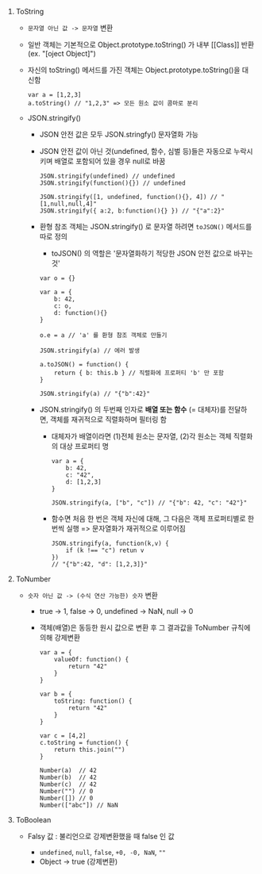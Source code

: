 1. ToString

    - `문자열 아닌 값 -> 문자열` 변환
    - 일반 객체는 기본적으로 Object.prototype.toString() 가 내부 [[Class]] 반환 (ex. "[oject Object]")
    - 자신의 toString() 메서드를 가진 객체는 Object.prototype.toString()을 대신함
        ```
        var a = [1,2,3]
        a.toString() // "1,2,3" => 모든 원소 값이 콤마로 분리
        ```
    - JSON.stringify()

        - JSON 안전 값은 모두 JSON.stringfy() 문자열화 가능
        - JSON 안전 값이 아닌 것(undefined, 함수, 심벌 등)들은 자동으로 누락시키며 배열로 포함되어 있을 경우 null로 바꿈

            ```
            JSON.stringify(undefined) // undefined
            JSON.stringify(function(){}) // undefined

            JSON.stringify([1, undefined, function(){}, 4]) // "[1,null,null,4]"
            JSON.stringify({ a:2, b:function(){} }) // "{"a":2}"
            ```

        - 환형 참조 객체는 JSON.stringify() 로 문자열 하려면 `toJSON()` 메서드를 따로 정의

            - toJSON() 의 역할은 '문자열화하기 적당한 JSON 안전 값으로 바꾸는 것'

            ```
            var o = {}

            var a = {
                b: 42,
                c: o,
                d: function(){}
            }

            o.e = a // 'a' 를 환형 참조 객체로 만들기

            JSON.stringify(a) // 에러 발생

            a.toJSON() = function() {
                return { b: this.b } // 직렬화에 프로퍼티 'b' 만 포함
            }

            JSON.stringify(a) // "{"b":42}"
            ```

        - JSON.stringify() 의 두번째 인자로 **배열 또는 함수** (= 대체자)를 전달하면, 객체를 재귀적으로 직렬화하며 필터링 함

            - 대체자가 배열이라면 (1)전체 원소는 문자열, (2)각 원소는 객체 직렬화의 대상 프로퍼티 명

                ```
                var a = {
                    b: 42,
                    c: "42",
                    d: [1,2,3]
                }

                JSON.stringify(a, ["b", "c"]) // "{"b": 42, "c": "42"}"
                ```

            - 함수면 처음 한 번은 객체 자신에 대해, 그 다음은 객체 프로퍼티별로 한 번씩 실행 => 문자열화가 재귀적으로 이루어짐
                ```
                JSON.stringify(a, function(k,v) {
                    if (k !== "c") retun v
                })
                // "{"b":42, "d": [1,2,3]}"
                ```

2. ToNumber

    - `숫자 아닌 값 -> (수식 연산 가능한) 숫자` 변환

        - true -> 1, false -> 0, undefined -> NaN, null -> 0
        - 객체(배열)은 동등한 원시 값으로 변환 후 그 결과값을 ToNumber 규칙에 의해 강제변환

            ```
            var a = {
                valueOf: function() {
                    return "42"
                }
            }

            var b = {
                toString: function() {
                    return "42"
                }
            }

            var c = [4,2]
            c.toString = function() {
                return this.join("")
            }

            Number(a)  // 42
            Number(b)  // 42
            Number(c)  // 42
            Number("") // 0
            Number([]) // 0
            Number(["abc"]) // NaN
            ```

3. ToBoolean

    - Falsy 값 : 불리언으로 강제변환했을 때 false 인 값

        - `undefined`, `null`, `false`, `+0, -0, NaN`, `""`
        - Object -> true (강제변환)
